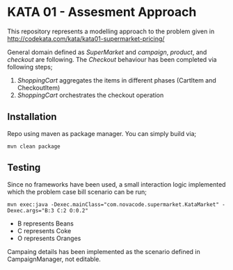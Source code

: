 # KATA 01 - Assesment Approach

This repository represents a modelling approach to the problem given in
http://codekata.com/kata/kata01-supermarket-pricing/

General domain defined as *SuperMarket* and *campaign*, *product*, and *checkout* are following. The *Checkout* behaviour has been completed via following steps;
1. *ShoppingCart* aggregates the items in different phases (CartItem and CheckoutItem)
2. *ShoppingCart* orchestrates the checkout operation

## Installation

Repo using maven as package manager. You can simply build via;

```mvn clean package```

## Testing
Since no frameworks have been used, a small interaction logic implemented which the problem case bill scenario can be run;

```mvn exec:java -Dexec.mainClass="com.novacode.supermarket.KataMarket" -Dexec.args="B:3 C:2 O:0.2"```

* B represents Beans
* C represents Coke
* O represents Oranges

Campaing details has been implemented as the scenario defined in CampaignManager, not editable.
 
